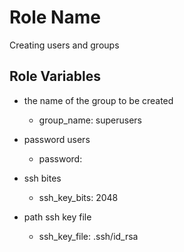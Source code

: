 Role Name
=========

Creating users and groups

Role Variables
--------------

- the name of the group to be created
  - group_name: superusers

- password users
  - password: <password>

- ssh bites
  - ssh_key_bits: 2048

- path ssh key file
  - ssh_key_file: .ssh/id_rsa